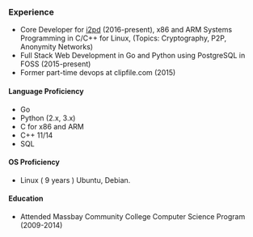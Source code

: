 ### Experience

* Core Developer for [i2pd](http://i2pd.website) (2016-present), x86 and ARM Systems Programming in C/C++ for Linux, (Topics: Cryptography, P2P, Anonymity Networks)
* Full Stack Web Development in Go and Python using PostgreSQL in FOSS (2015-present)
* Former part-time devops at clipfile.com (2015)

#### Language Proficiency

* Go
* Python (2.x, 3.x)
* C for x86 and ARM
* C++ 11/14
* SQL

#### OS Proficiency

* Linux ( 9 years ) Ubuntu, Debian.


#### Education

* Attended Massbay Community College Computer Science Program (2009-2014)

